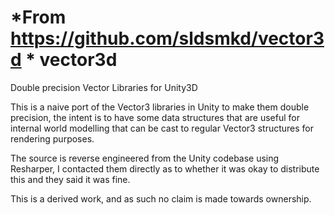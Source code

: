 *From https://github.com/sldsmkd/vector3d *
vector3d
========

Double precision Vector Libraries for Unity3D

This is a naive port of the Vector3 libraries in Unity to make them double precision, the intent is to have some data structures that are useful for internal world modelling that can be cast to regular Vector3 structures for rendering purposes.

The source is reverse engineered from the Unity codebase using Resharper, I contacted them directly as to whether it was okay to distribute this and they said it was fine.

This is a derived work, and as such no claim is made towards ownership.
